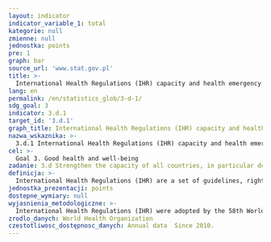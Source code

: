 ```yaml
---
layout: indicator
indicator_variable_1: total
kategorie: null
zmienne: null
jednostka: points
pre: 1
graph: bar
source_url: 'www.stat.gov.pl'
title: >-
  International Health Regulations (IHR) capacity and health emergency preparedness
lang: en
permalink: /en/statistics_glob/3-d-1/
sdg_goal: 3
indicator: 3.d.1
target_id: '3.d.1'
graph_title: International Health Regulations (IHR) capacity and health emergency preparedness
nazwa_wskaznika: >-
  3.d.1 International Health Regulations (IHR) capacity and health emergency preparedness
cel: >-
  Goal 3. Good health and well-being
zadanie: 3.d Strengthen the capacity of all countries, in particular developing countries, for early warning, risk reduction and management of national and global health risks
definicja: >-
  International Health Regulations (IHR) are a set of guidelines, rights and obligations imposed on both on the states and the World Health Organization (WHO).
jednostka_prezentacji: points
dostepne_wymiary: null
wyjasnienia_metodologiczne: >-
  International Health Regulations (IHR) were adopted by the 58th World Health Assembly in 23rd of May 2005 in Geneva. They are a set of guidelines, rights and obligations imposed on both the states and the World Health Organization (WHO).International Health Regulations aim at combating and preventing the spread of diseases on an international scale by applying proportionate measures to avoid unnecessary interference with international transport. These regulations regulate the transmission and exchange of information on health hazards between the countries that are party to it and set new standards for preventing the spread of infectious diseases.According to the Article 4 of the International Health Regulations, Poland, as each Member State of the WHO (State Party), designates or establishes the National Focal Point for International Health Regulations. The National Focal Point for International Health Regulations was established at the National Institute of Public Health - National Institute of Hygiene. The Chief Sanitary Inspectorate co-operates with the National Focal Point for International Health Regulations, so that they receive information about events that pose public health threats to the international sign. Since 15th of June 2007, all countries that have ratified the WHO Convention, including Poland, are required to comply with the provisions of the International Health Regulations.The quality and level of the following attributes are taken into account in assessing the implementation of the International Health Regulations: national legislation, policy and financing, coordination and National Focal Point communications, surveillance, response, preparedness, risk communication, human resources, laboratory, points of entry, zoonotic events, food safety, chemical events, radionuclear emergencies.
zrodlo_danych: World Health Organization
czestotliwosc_dostępnosc_danych: Annual data  Since 2010.
---
```

